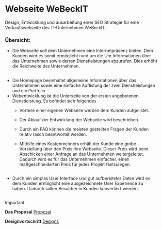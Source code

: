 # Webseite WeBeckIT
Design, Entwicklung und ausarbeitung einer SEO Strategie für eine Verkaufswebseite des IT-Unternehmen WeBeckIT. 
### **Übersicht:**

 - Die Webseite soll dem Unternehmen eine Internetpräsenz bieten. Dem  Kunden wird es somit ermöglicht rund um die Uhr Informationen über das Unternehmen sowie derren Dienstleistungen abzurufen. Dies erhöht die Reichweite des Unternehmen.

<sub><sup>
---
</sup></sub>
- Die Homepage beeinhaltet allgemeine Informationen über das Unternehmen sowie eine einfache Auflistung der zwei Dienstleistungen und ein Portfolio.
- Webentwicklung ist die Unterseite von der ersten angebotenen Dienstleistung. Es befindet sich folgendes  <br>
    - Vorteile einer eigenen Webseite werden dem Kunden aufgelistet.
    - Der Ablauf der Entwicklung der Webseite wird beschrieben.
    - Durch ein FAQ können die meisten gestellten Fragen der Kunden relativ rasch beantwortet werden.

    - Mithilfe eines Kostenrechners erhält der Kunde eine grobe Vorstellung über den Preis ihre Webseite. Dieser Preis wird beim Abschicken einer Anfrage an das Unternehmen weitergeleitet. Dadurch wird es für das Unternehmen einfacher, einen maßgeschneiderten Preis für jedes Projekt festzulegen.
  
<sub><sup>
---
</sup></sub>
- Durch ein simples User Interface und gut aufbereiteter Daten wird es dem Kunden ermöglicht eine ausgezeichnete User Experience zu haben. Dadurch sollen Besucher in Kunden konvertiert werden.


<sub><sup>
---
</sup></sub>



> [!IMPORTANT]
> **Das Proposal** [Proposal](https://github.com/Impearion/webeckit-website/blob/main/notes/Proposal.md)
> 
> **Designvortschritt** [Designs](https://www.figma.com/proto/pphfURlDFUsYEugitqtr00/WeBeckIT?page-id=2%3A2&type=design&node-id=193-7&viewport=-1311%2C166%2C0.18&t=mksbUv3SGvWPXJmR-1&scaling=min-zoom&starting-point-node-id=193%3A7&mode=design)  
